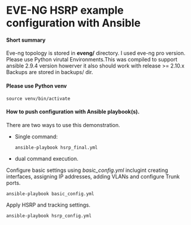 # EVE-NG HSRP example configuration with Ansible

#### Short summary
Eve-ng topology is stored in **eveng/** directory. I used eve-ng pro version. Please use Python virutal Environments.This was compiled to support ansible 2.9.4 version howerver it also should work with release >= 2.10.x 
Backups are stored in backups/ dir.

#### Please use Python venv
`source venv/bin/activate`

#### How to push configuration with Ansible playbook(s). 
There are two ways to use this demonstration.

- Single command:

    `ansible-playbook hsrp_final.yml`

- dual command execution.

Configure basic settings using *basic_config.yml* inclugint creating interfaces, assigning IP addresses, adding VLANs and configure Trunk ports.

`ansible-playbook basic_config.yml`

Apply HSRP and tracking settings.

`ansible-playbook hsrp_config.yml`




